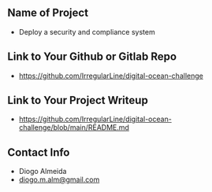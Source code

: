 ## Name of Project 
* Deploy a security and compliance system  

## Link to Your Github or Gitlab Repo
* https://github.com/IrregularLine/digital-ocean-challenge

## Link to Your Project Writeup
* https://github.com/IrregularLine/digital-ocean-challenge/blob/main/README.md

## Contact Info
* Diogo Almeida
* diogo.m.alm@gmail.com